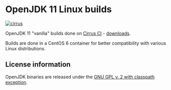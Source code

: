 OpenJDK 11 Linux builds
=======================

[![cirrus](https://api.cirrus-ci.com/github/ojdkbuild/contrib_jdk11u-ci.svg?branch=jdk-11.0.15%2B10)](https://cirrus-ci.com/github/ojdkbuild/contrib_jdk11u-ci)

OpenJDK 11 "vanilla" builds done on [Cirrus CI](https://cirrus-ci.org/) - [downloads](https://github.com/ojdkbuild/contrib_jdk11u-ci/releases).

Builds are done in a CentOS 6 container for better compatibility with various Linux distributions.

License information
-------------------

OpenJDK binaries are released under the [GNU GPL v. 2 with classpath exception](https://github.com/ojdkbuild/contrib_jdk11u-ci/blob/master/LICENSE).

